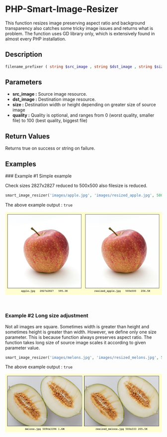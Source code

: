 # PHP-Smart-Image-Resizer

This function resizes image preserving aspect ratio and background transparency also catches some tricky image issues and returns what is problem.
The function uses GD library only, which is extensively found in almost every PHP installation.

## Description
```php
filename_prefixer ( string $src_image , string $dst_image , string $size , $quality = 100 ) true : string
```

## Parameters
- **src_image :** Source image resource.
- **dst_image :** Destination image resource.
- **size :** Destination width or height depending on greater size of source image
- **quality :** Quality is optional, and ranges from 0 (worst quality, smaller file) to 100 (best quality, biggest file)

## Return Values
Returns true on success or string on failure.


## Examples

### Example #1 Simple example

Check sizes 2827x2827 reduced to 500x500 also filesize is reduced.

```php
smart_image_resizer('images/apple.jpg', 'images/resized_apple.jpg', 500);
```

The above example output : `true`

![Example-1](https://raw.githubusercontent.com/erman999/PHP-Smart-Image-Resizer/master/examples/example1.jpg)

<br/>


### Example #2 Long size adjustment

Not all images are square. Sometimes width is greater than height and sometimes height is greater than width. However, we define only one size parameter. This is because function always preserves aspect ratio. The function takes long size of source image scales it according to given parameter value.

```php
smart_image_resizer('images/melons.jpg', 'images/resized_melons.jpg', 500);
```

The above example output : `true`

![Example-2](https://raw.githubusercontent.com/erman999/PHP-Smart-Image-Resizer/master/examples/example2.jpg)
